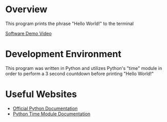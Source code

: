 # Overview

This program prints the phrase "Hello World!" to the terminal

[Software Demo Video](https://www.youtube.com/watch?v=Rdgs76DVYxM)

# Development Environment

This program was written in Python and utilizes Python's "time" module in order to perform a 3 second countdown before printing "Hello World!"

# Useful Websites

* [Official Python Documentation](https://docs.python.org/3/)
* [Python Time Module Documentation](https://docs.python.org/3/library/time.html)
